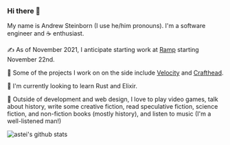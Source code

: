 ### Hi there 👋

My name is Andrew Steinborn (I use he/him pronouns). I'm a software engineer and ☕ enthusiast.

✍️ As of November 2021, I anticipate starting work at [Ramp](https://ramp.com) starting November 22nd.

🔭 Some of the projects I work on on the side include [Velocity](https://velocitypowered.com) and [Crafthead](https://crafthead.net).

🌱 I'm currently looking to learn Rust and Elixir.

💬 Outside of development and web design, I love to play video games, talk about history, write some creative fiction, read speculative fiction, science fiction, and non-fiction books (mostly history), and listen to music (I'm a well-listened man!)

![astei's github stats](https://github-readme-stats.vercel.app/api?username=astei&count_private=true)

<!--
**astei/astei** is a ✨ _special_ ✨ repository because its `README.md` (this file) appears on your GitHub profile.

Here are some ideas to get you started:

- 🔭 I’m currently working on ...
- 🌱 I’m currently learning ...
- 👯 I’m looking to collaborate on ...
- 🤔 I’m looking for help with ...
- 💬 Ask me about ...
- 📫 How to reach me: ...
- 😄 Pronouns: ...
- ⚡ Fun fact: ...
-->
